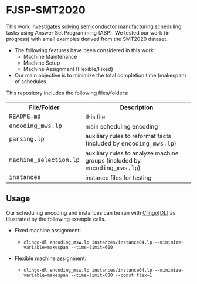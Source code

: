 # FJSP-SMT2020

<!--Flexible Job-shop Scheduling for Semiconductor Manufacturing with Hybrid ASP-->

This work investigates solving semiconductor manufacturing scheduling tasks using Answer Set Programming (ASP). We tested our work (in progress) with small examples derived from the SMT2020 dataset.

- The following features have been considered in this work:
  - Machine Maintenance
  - Machine Setup
  - Machine Assignment (Flexible/Fixed)
- Our main objective is to minimize the total completion time (makespan) of schedules.

<!---This work has been submitted to PADL 2023 (https://popl23.sigplan.org/home/PADL-2023).-->

This repository includes the following files/folders:

<table>
<tr><th>File/Folder</th><th>Description</th></tr>
<tr><td style="font-family:'Courier New'">README.md</td><td>this file</td></tr>
<tr><td style="font-family:'Courier New'">encoding_mws.lp</td><td>main scheduling encoding</td></tr>
<tr><td style="font-family:'Courier New'">parsing.lp</td><td>auxiliary rules to reformat facts (included by <span style="font-family:'Courier New'">encoding_mws.lp</span>)</td></tr>
<tr><td style="font-family:'Courier New'">machine_selection.lp</td><td>auxiliary rules to analyze machine groups (included by <span style="font-family:'Courier New'">encoding_mws.lp</span>)</td></tr>
<tr><td style="font-family:'Courier New'">instances</td><td>instance files for testing</td></tr>
</table>

<!--
## Prerequisites

- [Python3](https://www.python.org/downloads/)
 - [Clingo](https://potassco.org/clingo/)
- [Clingo[DL]](https://potassco.org/labs/clingodl/)
-->

## Usage

Our scheduling encoding and instances can be run with [Clingo[DL]](https://potassco.org/labs/clingodl/) as illustrated by the following example calls.

- Fixed machine assignment:
  - ``clingo-dl encoding_msw.lp instances/instance04.lp --minimize-variable=makespan --time-limit=600``

- Flexible machine assignment:
  - ``clingo-dl encoding_msw.lp instances/instance04.lp --minimize-variable=makespan --time-limit=600 --const flex=1``
